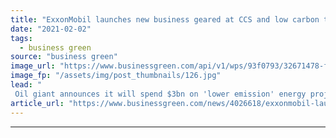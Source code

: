 ```yaml
---
title: "ExxonMobil launches new business geared at CCS and low carbon technologies"
date: "2021-02-02"
tags: 
  - business green
source: "business green"
image_url: "https://www.businessgreen.com/api/v1/wps/93f0793/32671478-f22d-4324-9b43-9c769e0fb040/6/exxon-350x250-185x114.jpg"
image_fp: "/assets/img/post_thumbnails/126.jpg"
lead: "
 Oil giant announces it will spend $3bn on 'lower emission' energy projects before 2025 ..."
article_url: "https://www.businessgreen.com/news/4026618/exxonmobil-launches-business-geared-ccs-low-carbon-technologies"
---
```


---

